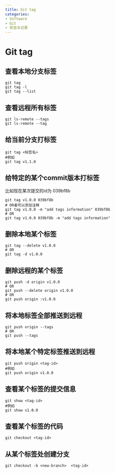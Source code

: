 ```yaml
---
title: Git tag
categories:
- Software
- Git
- 状态与记录
---
```

# Git tag

## 查看本地分支标签

```shell
git tag
git tag -l
git tag --list
```

## 查看远程所有标签

```shell
git ls-remote --tags
git ls-remote --tag
```

## 给当前分支打标签

```shell
git tag <标签名>
#例如
git tag v1.1.0
```

## 给特定的某个commit版本打标签

比如现在某次提交的id为 039bf8b

```shell
git tag v1.0.0 039bf8b
# OR者可以添加注释
git tag v1.0.0 -m "add tags information" 039bf8b
# OR
git tag v1.0.0 039bf8b -m "add tags information"
```

## 删除本地某个标签

```shell
git tag --delete v1.0.0
# OR
git tag -d v1.0.0
```

## 删除远程的某个标签

```shell
git push -d origin v1.0.0
# OR
git push --delete origin v1.0.0
# OR
git push origin :v1.0.0
```

## 将本地标签全部推送到远程

```shell
git push origin --tags
# OR
git push --tags
```

## 将本地某个特定标签推送到远程

```shell
git push origin <tag-id>
#例如
git push origin v1.0.0
```

## 查看某个标签的提交信息

```shell
git show <tag-id>
#例如
git show v1.0.0
```

## 查看某个标签的代码

```shell
git checkout <tag-id>
```

## 从某个标签处创建分支

```shell
git checkout -b <new-branch>  <tag-id>
```

